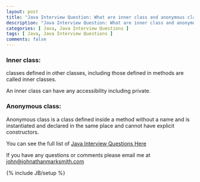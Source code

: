 ```yaml
---
layout: post
title: "Java Interview Question: What are inner class and anonymous class?"
description: "Java Interview Question: What are inner class and anonymous class?"
categories: [ Java, Java Interview Questions ]
tags: [ Java, Java Interview Questions ]
comments: false
---
```



### Inner class:

classes defined in other classes, including those defined in methods are called inner classes.

An inner class can have any accessibility including private.

### Anonymous class:

Anonymous class is a class defined inside a method without a name and is instantiated and declared in the same place and cannot have explicit constructors.


You can see the full list of <a href="/java-interview-questions.html">Java Interview Questions Here</a>

If you have any questions or comments please email me at <a href="mailto:john@johnathanmarksmith.com">john@johnathanmarksmith.com</a>



{% include JB/setup %}

